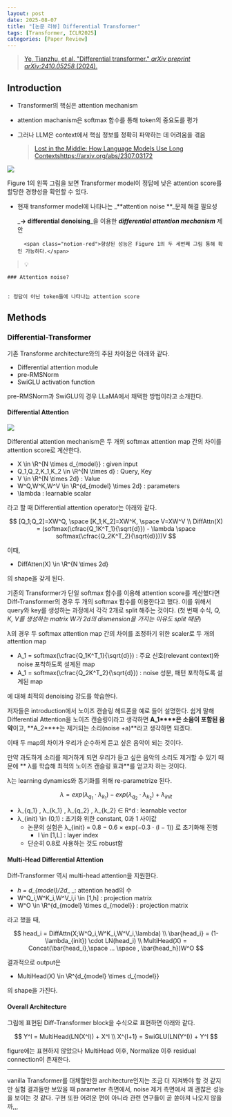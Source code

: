 ```yaml
---
layout: post
date: 2025-08-07
title: "[논문 리뷰] Differential Transformer"
tags: [Transformer, ICLR2025]
categories: [Paper Review]
---
```


> [Ye, Tianzhu, et al. "Differential transformer." ](https://arxiv.org/abs/2410.05258)[_arXiv preprint arXiv:2410.05258_](https://arxiv.org/abs/2410.05258)[ (2024).](https://arxiv.org/abs/2410.05258)



## Introduction

- Transformer의 핵심은 attention mechanism
- attention machanism은 softmax 함수를 통해 token의 중요도를 평가
- 그러나 LLM은 context에서 핵심 정보를 정확히 파악하는 데 어려움을 겪음

	> [Lost in the Middle: How Language Models Use Long Contextshttps://arxiv.org/abs/2307.03172](https://arxiv.org/abs/2307.03172)


![](https://prod-files-secure.s3.us-west-2.amazonaws.com/542b861c-36a8-4051-84e5-8804b6728dba/9083ea56-691a-4752-ae26-47f403431ac8/image.png?X-Amz-Algorithm=AWS4-HMAC-SHA256&X-Amz-Content-Sha256=UNSIGNED-PAYLOAD&X-Amz-Credential=ASIAZI2LB4664UATGP5O%2F20251013%2Fus-west-2%2Fs3%2Faws4_request&X-Amz-Date=20251013T150115Z&X-Amz-Expires=3600&X-Amz-Security-Token=IQoJb3JpZ2luX2VjEJ7%2F%2F%2F%2F%2F%2F%2F%2F%2F%2FwEaCXVzLXdlc3QtMiJIMEYCIQDUGnFrCGRv7vSy1Z6fo1%2FdMCTqPZmByzUERz8med9QBAIhAO0EyM3YRSE3V3in5Fjv6czTM19pqEETlXT2R0m%2BoFD8Kv8DCEcQABoMNjM3NDIzMTgzODA1Igy7awKdlN1CA2g%2Ffd0q3AN4K4b21%2Bk0yMQ7HIHyuHkcWchCW2Dauy8C%2BL56XGSb7Zd8UDMGT2aqhpZbY3YbLwxoPWbHQTgxmXXDhR3bSmYdLgHJAtpbb8WVM4dUvE136fAB7PAMSY%2BvkqoGpx6q5SgLfR5YzNvlEfet9AF58tk24YRoXEl9JWTyT1eXLNmb4oXedcL6W%2FJ7eMnA1Br74nnP9oAkhiKYbDSaxrqVLcegQnr%2Ftp4e3Y39uUgZSvcxrDPS2W5fjpykb9XxSG0LozlDE2XvfWzuXITgTFgn0yNWm7dnyLKqbYK4L8SCbwxK2ugZRsFLnN%2FqOm5QBTD8cFtCL4CJGOdXC5MdSc7JgWaXv17sUxj%2BBSdk84Rj%2FE52ZBmQY7DXueW1rmkN5LwMtd%2BlInxamwDpkM%2Bd76Y0nsgLoxQt%2F3wc8LoPUsXtYZBgupoP5ne%2FtabKmIk60xtg3xf1jM%2F3wVlFbHIpvP%2FgZVkr2xCQAHqb88tTEFSctXaapyFnECNR6SLSbp%2FIsSmx1rfNvOcTYDWWm9fLMM4t3O5WLY7g75Jnp%2FkU0zjJ9WkT4iva6zRgh9CIj99IBWBnKIDR8pXlhoruehUDVuV9m%2FYAIZt24xTliuhddhAPU7aNS%2F34Ripf5qAzPEmBVjDLkbTHBjqkAQwPOpV4qCMXyDGGkaRfH4kHlrs0SVKjNlzxHpa5SedISw7ZR%2Fl1ItBfM7%2FMI8utVtZ8Qic2TfMAzR7f75dgpSd9AHsUFmfGetBfF4XinIaD1iCx2kK9GLIBYQDNvVjwYcmsrSaCKRnhVmQSM50usM2WTokKH0BeFQ6wx4bqB087mGPP2Fze7CyAEEQdAFW%2BlS7qi3GBtloVjN7fLA%2FB3QRiK53X&X-Amz-Signature=ea9167c73eb8e006c27a0e3fca99271e3432f7f3c5f2bac2a9873616ad251662&X-Amz-SignedHeaders=host&x-amz-checksum-mode=ENABLED&x-id=GetObject)


Figure 1의 왼쪽 그림을 보면 Transformer model이 정답에 낮은 attention score를 할당한 경향성을 확인할 수 있다.

- 현재 transformer model에 나타나는 _**attention noise **_문제 해결 필요성

	_**→ differential denoising**_을 이용한 _**differential attention mechanism**_ 제안


		<span class="notion-red">향상된 성능은 Figure 1의 두 세번째 그림 통해 확인 가능하다.</span>


> 💡 


	### Attention noise?


	: 정답이 아닌 token들에 나타나는 attention score



## Methods



### Differential-Transformer


기존 Transforme architecture와의 주된 차이점은 아래와 같다.

- Differential attention module
- pre-RMSNorm
- SwiGLU activation function

pre-RMSNorm과 SwiGLU의 경우 LLaMA에서 채택한 방법이라고 소개한다.



#### Differential Attention


![](https://prod-files-secure.s3.us-west-2.amazonaws.com/542b861c-36a8-4051-84e5-8804b6728dba/116d70b2-1963-4810-9167-f4c7d8a06e8f/image.png?X-Amz-Algorithm=AWS4-HMAC-SHA256&X-Amz-Content-Sha256=UNSIGNED-PAYLOAD&X-Amz-Credential=ASIAZI2LB4664UATGP5O%2F20251013%2Fus-west-2%2Fs3%2Faws4_request&X-Amz-Date=20251013T150115Z&X-Amz-Expires=3600&X-Amz-Security-Token=IQoJb3JpZ2luX2VjEJ7%2F%2F%2F%2F%2F%2F%2F%2F%2F%2FwEaCXVzLXdlc3QtMiJIMEYCIQDUGnFrCGRv7vSy1Z6fo1%2FdMCTqPZmByzUERz8med9QBAIhAO0EyM3YRSE3V3in5Fjv6czTM19pqEETlXT2R0m%2BoFD8Kv8DCEcQABoMNjM3NDIzMTgzODA1Igy7awKdlN1CA2g%2Ffd0q3AN4K4b21%2Bk0yMQ7HIHyuHkcWchCW2Dauy8C%2BL56XGSb7Zd8UDMGT2aqhpZbY3YbLwxoPWbHQTgxmXXDhR3bSmYdLgHJAtpbb8WVM4dUvE136fAB7PAMSY%2BvkqoGpx6q5SgLfR5YzNvlEfet9AF58tk24YRoXEl9JWTyT1eXLNmb4oXedcL6W%2FJ7eMnA1Br74nnP9oAkhiKYbDSaxrqVLcegQnr%2Ftp4e3Y39uUgZSvcxrDPS2W5fjpykb9XxSG0LozlDE2XvfWzuXITgTFgn0yNWm7dnyLKqbYK4L8SCbwxK2ugZRsFLnN%2FqOm5QBTD8cFtCL4CJGOdXC5MdSc7JgWaXv17sUxj%2BBSdk84Rj%2FE52ZBmQY7DXueW1rmkN5LwMtd%2BlInxamwDpkM%2Bd76Y0nsgLoxQt%2F3wc8LoPUsXtYZBgupoP5ne%2FtabKmIk60xtg3xf1jM%2F3wVlFbHIpvP%2FgZVkr2xCQAHqb88tTEFSctXaapyFnECNR6SLSbp%2FIsSmx1rfNvOcTYDWWm9fLMM4t3O5WLY7g75Jnp%2FkU0zjJ9WkT4iva6zRgh9CIj99IBWBnKIDR8pXlhoruehUDVuV9m%2FYAIZt24xTliuhddhAPU7aNS%2F34Ripf5qAzPEmBVjDLkbTHBjqkAQwPOpV4qCMXyDGGkaRfH4kHlrs0SVKjNlzxHpa5SedISw7ZR%2Fl1ItBfM7%2FMI8utVtZ8Qic2TfMAzR7f75dgpSd9AHsUFmfGetBfF4XinIaD1iCx2kK9GLIBYQDNvVjwYcmsrSaCKRnhVmQSM50usM2WTokKH0BeFQ6wx4bqB087mGPP2Fze7CyAEEQdAFW%2BlS7qi3GBtloVjN7fLA%2FB3QRiK53X&X-Amz-Signature=b3f8ed3e3aa649a30ded750872db582e2f68a4f55a73e709a48dfca7acad330d&X-Amz-SignedHeaders=host&x-amz-checksum-mode=ENABLED&x-id=GetObject)


Differential attention mechanism은 두 개의 softmax attention map 간의 차이를 attention score로 계산한다.

- X \in \R^{N \times d\_{model}} : given input
- Q\_1,Q\_2,K\_1,K\_2 \in \R^{N \times d} : Query, Key
- V \in \R^{N \times 2d} : Value
- W^Q,W^K,W^V \in \R^{d\_{model} \times 2d} : parameters
- \lambda : learnable scalar

라고 할 때 Differential attention operator는 아래와 같다.


$$
[Q_1;Q_2]=XW^Q, \space [K_1;K_2]=XW^K, \space V=XW^V \\
DiffAttn(X) = (softmax(\cfrac{Q_1K^T_1}{\sqrt{d}}) - \lambda \space softmax(\cfrac{Q_2K^T_2}{\sqrt{d}}))V
$$


이때,

- DiffAtten(X) \in \R^{N \times 2d}

의 shape을 갖게 된다.


기존의 Transformer가 단일 softmax 함수를 이용해 attention score를 계산했다면 Diff-Transformer의 경우 두 개의 softmax 함수를 이용한다고 했다. 이를 위해서 query와 key를 생성하는 과정에서 각각 2개로 split 해주는 것이다. <span class="notion-red">(첫 번째 수식, </span><span class="notion-red">_Q, K, V를 생성하는 matrix W가 2d의 dismension을 가지는 이유도 split 때문_</span><span class="notion-red">)</span>


 λ의 경우 두 softmax attention map 간의 차이를 조정하기 위한 scaler로 두 개의 attention map

- A\_1 = softmax(\cfrac{Q\_1K^T\_1}{\sqrt{d}}) : 주요 신호(relevant context)와 noise 포착하도록 설계된 map
- A\_1 = softmax(\cfrac{Q\_2K^T\_2}{\sqrt{d}}) : noise 성분, 패턴 포착하도록 설계된 map 

에 대해 최적의 denoising 강도를 학습한다.


저자들은 introduction에서 노이즈 캔슬링 헤드폰을 예로 들어 설명한다. 쉽게 말해 Differential Attention을 노이즈 캔슬링이라고 생각하면 **A\_1****은 소음이 포함된 음악**이고, **A\_2****는 제거되는 소리(noise +a)**라고 생각하면 되겠다. 


이때 두 map의 차이가 우리가 순수하게 듣고 싶은 음악이 되는 것이다. 


만약 과도하게 소리를 제거하게 되면 우리가 듣고 싶은 음악의 소리도 제거할 수 있기 때문에 ** λ를 학습해 최적의 노이즈 캔슬링 효과**를 얻고자 하는 것이다.


λ는 learning dynamics와 동기화를 위해 re-parametrize 된다.


$$
\lambda = exp(\lambda_{q_1} \cdot \lambda_{k_1}) - exp(\lambda_{q_2} \cdot \lambda_{k_2}) + \lambda_{init}
$$

- λ\_{q\_1} , λ\_{k\_1} , λ\_{q\_2} , λ\_{k\_2} ∈ R^d : learnable vector
- λ\_{init} \in (0,1) : 초기화 위한 constant, 0과 1 사이값
	- 논문의 실험은 λ\_{init} = 0.8 − 0.6 × exp(−0.3 · (l − 1)) 로 초기화해 진행
		- l \in [1,L] : layer index
	- 단순히 0.8로 사용하는 것도 robust함


#### **Multi-Head Differential Attention**


Diff-Transformer 역시 multi-head attention을 지원한다.

- _h = d\_{model}/2d__ _: attention head의 수
- W^Q\_i,W^K\_i,W^V\_i,i \in [1,h] : projection matrix
- W^O \in \R^{d\_{model} \times d\_{model}} : projection matrix

라고 했을 때,


$$
head_i = DiffAttn(X;W^Q_i,W^K_i,W^V_i,\lambda) \\
\bar{head_i} = (1-\lambda_{init}) \cdot LN(head_i) \\
MultiHead(X) = Concat(\bar{head_i},\space ... \space , \bar{head_h})W^O
$$


결과적으로 output은

- MultiHead(X) \in \R^{d\_{model} \times d\_{model}}

의 shape을 가진다.



#### Overall Architecture


그림에 표현된 Diff-Transformer block을 수식으로 표현하면 아래와 같다.


$$
Y^l = MultiHead(LN(X^l)) + X^l \\
X^{l+1} = SwiGLU(LN(Y^l)) + Y^l
$$


figure에는 표현하지 않았으나 MultiHead 이후, Normalize 이후 residual connection이 존재한다.


---


vanilla Transformer를 대체할만한 architecture인지는 조금 더 지켜봐야 할 것 같지만 실험 결과들만 보았을 때 parameter 측면에서, noise 제거 측면에서 꽤 괜찮은 성능을 보이는 것 같다. 구현 또한 어려운 편이 아니라 관련 연구들이 곧 쏟아져 나오지 않을까,,,

